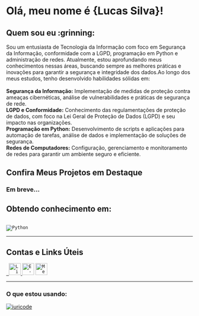 <h1>Olá, meu nome é <strong>{Lucas Silva}!</strong></h1>

<h2>Quem sou eu :grinning: </h3>

<p>Sou um entusiasta de Tecnologia da Informação com foco em Segurança da Informação, conformidade com a LGPD, programação em Python e administração de redes. Atualmente, estou aprofundando meus conhecimentos nessas áreas, buscando sempre as melhores práticas e inovações para garantir a segurança e integridade dos dados.Ao longo dos meus estudos, tenho desenvolvido habilidades sólidas em:<br><br>
  <strong>Segurança da Informação:</strong> Implementação de medidas de proteção contra ameaças cibernéticas, análise de vulnerabilidades e práticas de segurança de rede.<br>
  <strong>LGPD e Conformidade:</strong> Conhecimento das regulamentações de proteção de dados, com foco na Lei Geral de Proteção de Dados (LGPD) e seu impacto nas organizações.<br>
  <strong>Programação em Python:</strong> Desenvolvimento de scripts e aplicações para automação de tarefas, análise de dados e implementação de soluções de segurança.<br>
  <strong>Redes de Computadores:</strong> Configuração, gerenciamento e monitoramento de redes para garantir um ambiente seguro e eficiente.</p>

<h2>Confira Meus Projetos em Destaque</h2>
<h3>Em breve...</h3>


<h2>Obtendo conhecimento em:</h2>

<code> <img src="https://img.shields.io/badge/Python-14354C?style=for-the-badge&logo=python&logoColor=white" alt="Python"/></code>

---
<h2>Contas e Links Úteis</h2>
<code><a href="https://www.linkedin.com/in/lucasdasilvanascimento/"> <img height="32" src="https://img.shields.io/badge/LinkedIn-0077B5?style=for-the-badge&logo=linkedin&logoColor=white" alt="Linkedin"/></code> </a>
<code><a href="mailto:txtlucassilva@gmail.com""><img height="32" src="https://img.shields.io/badge/Gmail-D14836?style=for-the-badge&logo=gmail&logoColor=white" alt="E-mail"/></code></a>
<code><a href="https://medium.com/@txtlucassilva"><img height="32" src="https://img.shields.io/badge/Medium-12100E?style=for-the-badge&logo=medium&logoColor=white" alt="Medium"/></code></a>

---
<h3>O que estou usando:</h3>

[![iuricode](https://github-readme-stats.vercel.app/api/top-langs/?username=LucaLSN&layout=compact)](https://github.com/anuraghazra/github-readme-stats)
